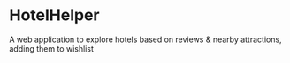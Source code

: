 # HotelHelper
A web application to explore hotels based on reviews &amp; nearby attractions, adding them to wishlist
